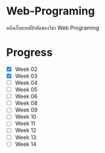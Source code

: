 # Web-Programing
คลังเก็บแบบฝึกหัดของวิชา Web Programing

# Progress
 - [x] Week 02
 - [x] Week 03
 - [ ] Week 04
 - [ ] Week 05
 - [ ] Week 06
 - [ ] Week 08
 - [ ] Week 09
 - [ ] Week 10
 - [ ] Week 11
 - [ ] Week 12
 - [ ] Week 13
 - [ ] Week 14
